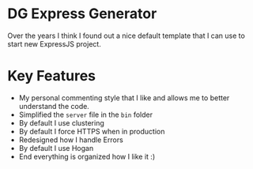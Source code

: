 # DG Express Generator

Over the years I think I found out a nice default template that I can use to start new ExpressJS project.

# Key Features

- My personal commenting style that I like and allows me to better understand the code.
- Simplified the `server` file in the `bin` folder
- By default I use clustering
- By default I force HTTPS when in production
- Redesigned how I handle Errors
- By default I use Hogan
- End everything is organized how I like it :)